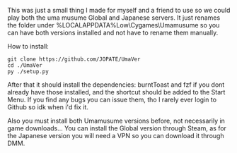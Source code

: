 This was just a small thing I made for myself and a friend to use so we could play both the uma musume Global and Japanese servers. It just renames the folder under %LOCALAPPDATA%Low\Cygames\Umamusume so you can have both versions installed and not have to rename them manually.

How to install: 
```
git clone https://github.com/JOPATE/UmaVer
cd ./UmaVer
py ./setup.py
```
After that it should install the dependencies: burntToast and fzf if you dont already have those installed, and the shortcut should be added to the Start Menu.
If you find any bugs you can issue them, tho I rarely ever login to Github so idk when i'd fix it.

Also you must install both Umamusume versions before, not necessarily in game downloads...
You can install the Global version through Steam, as for the Japanese version you will need a VPN so you can download it through DMM. 
